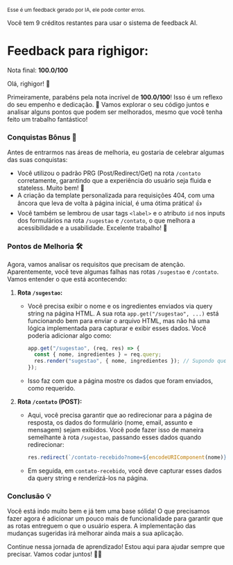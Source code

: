 <sup>Esse é um feedback gerado por IA, ele pode conter erros.</sup>

Você tem 9 créditos restantes para usar o sistema de feedback AI.

# Feedback para righigor:

Nota final: **100.0/100**

Olá, righigor! 🚀

Primeiramente, parabéns pela nota incrível de **100.0/100**! Isso é um reflexo do seu empenho e dedicação. 🎉 Vamos explorar o seu código juntos e analisar alguns pontos que podem ser melhorados, mesmo que você tenha feito um trabalho fantástico!

### Conquistas Bônus 🌟
Antes de entrarmos nas áreas de melhoria, eu gostaria de celebrar algumas das suas conquistas:
- Você utilizou o padrão PRG (Post/Redirect/Get) na rota `/contato` corretamente, garantindo que a experiência do usuário seja fluida e stateless. Muito bem! 👏
- A criação da template personalizada para requisições 404, com uma âncora que leva de volta à página inicial, é uma ótima prática! 👍
- Você também se lembrou de usar tags `<label>` e o atributo `id` nos inputs dos formulários na rota `/sugestao` e `/contato`, o que melhora a acessibilidade e a usabilidade. Excelente trabalho! 🎉

### Pontos de Melhoria 🛠️
Agora, vamos analisar os requisitos que precisam de atenção. Aparentemente, você teve algumas falhas nas rotas `/sugestao` e `/contato`. Vamos entender o que está acontecendo:

1. **Rota `/sugestao`:** 
   - Você precisa exibir o nome e os ingredientes enviados via query string na página HTML. A sua rota `app.get("/sugestao", ...)` está funcionando bem para enviar o arquivo HTML, mas não há uma lógica implementada para capturar e exibir esses dados. Você poderia adicionar algo como:
     ```javascript
     app.get("/sugestao", (req, res) => {
       const { nome, ingredientes } = req.query;
       res.render("sugestao", { nome, ingredientes }); // Supondo que você tenha um mecanismo de template
     });
     ```
   - Isso faz com que a página mostre os dados que foram enviados, como requerido.

2. **Rota `/contato` (POST):**
   - Aqui, você precisa garantir que ao redirecionar para a página de resposta, os dados do formulário (nome, email, assunto e mensagem) sejam exibidos. Você pode fazer isso de maneira semelhante à rota `/sugestao`, passando esses dados quando redirecionar:
     ```javascript
     res.redirect(`/contato-recebido?nome=${encodeURIComponent(nome)}&email=${encodeURIComponent(email)}&assunto=${encodeURIComponent(assunto)}&mensagem=${encodeURIComponent(mensagem)}`);
     ```
   - Em seguida, em `contato-recebido`, você deve capturar esses dados da query string e renderizá-los na página.

### Conclusão 💡
Você está indo muito bem e já tem uma base sólida! O que precisamos fazer agora é adicionar um pouco mais de funcionalidade para garantir que as rotas entreguem o que o usuário espera. A implementação das mudanças sugeridas irá melhorar ainda mais a sua aplicação.

Continue nessa jornada de aprendizado! Estou aqui para ajudar sempre que precisar. Vamos codar juntos! 💪😊
